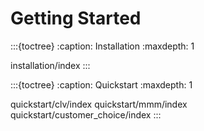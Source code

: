 # Getting Started

:::{toctree}
:caption: Installation
:maxdepth: 1

installation/index
:::

:::{toctree}
:caption: Quickstart
:maxdepth: 1

quickstart/clv/index
quickstart/mmm/index
quickstart/customer_choice/index
:::
